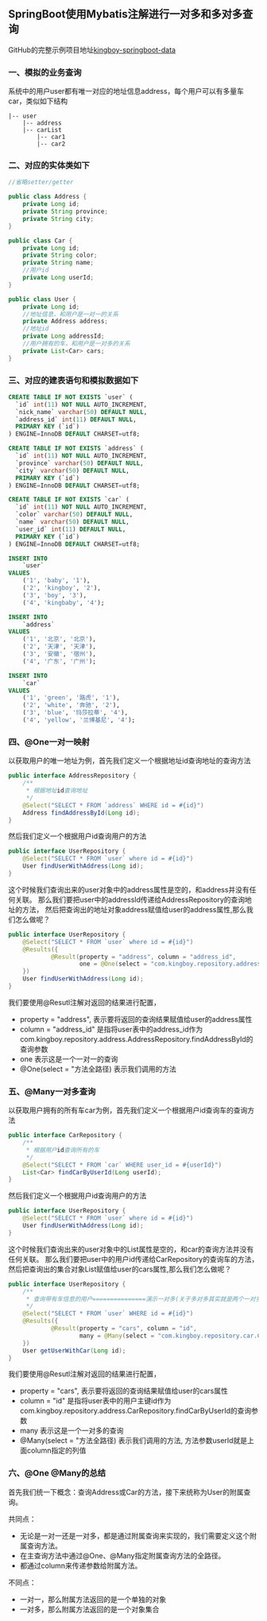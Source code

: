 ## SpringBoot使用Mybatis注解进行一对多和多对多查询

GitHub的完整示例项目地址[kingboy-springboot-data](https://github.com/KingBoyWorld/kingboy-springboot-data/tree/feature_mybatis_annotation_one_many)

### 一、模拟的业务查询

系统中的用户user都有唯一对应的地址信息address，每个用户可以有多量车car，类似如下结构
```
|-- user
    |-- address
    |-- carList
        |-- car1
        |-- car2
```

### 二、对应的实体类如下
```java
//省略setter/getter

public class Address {
    private Long id;
    private String province;
    private String city;
}

public class Car {
    private Long id;
    private String color;
    private String name;
    //用户id
    private Long userId;
}

public class User {
    private Long id;
    //地址信息，和用户是一对一的关系
    private Address address;
    //地址id
    private Long addressId;
    //用户拥有的车，和用户是一对多的关系
    private List<Car> cars;
}
```

### 三、对应的建表语句和模拟数据如下

```sql
CREATE TABLE IF NOT EXISTS `user` (
  `id` int(11) NOT NULL AUTO_INCREMENT,
  `nick_name` varchar(50) DEFAULT NULL,
  `address_id` int(11) DEFAULT NULL,
  PRIMARY KEY (`id`)
) ENGINE=InnoDB DEFAULT CHARSET=utf8;

CREATE TABLE IF NOT EXISTS `address` (
  `id` int(11) NOT NULL AUTO_INCREMENT,
  `province` varchar(50) DEFAULT NULL,
  `city` varchar(50) DEFAULT NULL,
  PRIMARY KEY (`id`)
) ENGINE=InnoDB DEFAULT CHARSET=utf8;

CREATE TABLE IF NOT EXISTS `car` (
  `id` int(11) NOT NULL AUTO_INCREMENT,
  `color` varchar(50) DEFAULT NULL,
  `name` varchar(50) DEFAULT NULL,
  `user_id` int(11) DEFAULT NULL,
  PRIMARY KEY (`id`)
) ENGINE=InnoDB DEFAULT CHARSET=utf8;

INSERT INTO
    `user`
VALUES
    ('1', 'baby', '1'),
    ('2', 'kingboy', '2'),
    ('3', 'boy', '3'),
    ('4', 'kingbaby', '4');

INSERT INTO
    `address`
VALUES
    ('1', '北京', '北京'),
    ('2', '天津', '天津'),
    ('3', '安徽', '宿州'),
    ('4', '广东', '广州');

INSERT INTO
    `car`
VALUES
    ('1', 'green', '路虎', '1'),
    ('2', 'white', '奔驰', '2'),
    ('3', 'blue', '玛莎拉蒂', '4'),
    ('4', 'yellow', '兰博基尼', '4');
```

### 四、@One一对一映射

以获取用户的唯一地址为例，首先我们定义一个根据地址id查询地址的查询方法
```java
public interface AddressRepository {
    /**
     * 根据地址id查询地址
     */
    @Select("SELECT * FROM `address` WHERE id = #{id}")
    Address findAddressById(Long id);
}
```

然后我们定义一个根据用户id查询用户的方法
```java
public interface UserRepository {
    @Select("SELECT * FROM `user` where id = #{id}")
    User findUserWithAddress(Long id);
}
```
这个时候我们查询出来的user对象中的address属性是空的，和address并没有任何关联。
那么我们要把user中的addressId传递给AddressRepository的查询地址的方法，
然后把查询出的地址对象address赋值给user的address属性,那么我们怎么做呢？
```java
public interface UserRepository {
    @Select("SELECT * FROM `user` where id = #{id}")
    @Results({
            @Result(property = "address", column = "address_id",
                    one = @One(select = "com.kingboy.repository.address.AddressRepository.findAddressById"))
    })
    User findUserWithAddress(Long id);
}
```
我们要使用@Resutl注解对返回的结果进行配置，
- property = "address", 表示要将返回的查询结果赋值给user的address属性
- column = "address_id" 是指将user表中的address_id作为com.kingboy.repository.address.AddressRepository.findAddressById的查询参数
- one 表示这是一个一对一的查询
- @One(select = "方法全路径) 表示我们调用的方法


### 五、@Many一对多查询

以获取用户拥有的所有车car为例，首先我们定义一个根据用户id查询车的查询方法

```java
public interface CarRepository {
    /**
     * 根据用户id查询所有的车
     */
    @Select("SELECT * FROM `car` WHERE user_id = #{userId}")
    List<Car> findCarByUserId(Long userId);
}
```

然后我们定义一个根据用户id查询用户的方法
```java
public interface UserRepository {
    @Select("SELECT * FROM `user` where id = #{id}")
    User findUserWithAddress(Long id);
}
```

这个时候我们查询出来的user对象中的List<Car>属性是空的，和car的查询方法并没有任何关联。
那么我们要把user中的用户id传递给CarRepository的查询车的方法，
然后把查询出的集合对象List<Car>赋值给user的cars属性,那么我们怎么做呢？
```java
public interface UserRepository {
    /**
     * 查询带有车信息的用户===============演示一对多(关于多对多其实就是两个一对多组成)
     */
    @Select("SELECT * FROM `user` WHERE id = #{id}")
    @Results({
            @Result(property = "cars", column = "id",
                    many = @Many(select = "com.kingboy.repository.car.CarRepository.findCarByUserId"))
    })
    User getUserWithCar(Long id);
}
```

我们要使用@Resutl注解对返回的结果进行配置，
- property = "cars", 表示要将返回的查询结果赋值给user的cars属性
- column = "id" 是指将user表中的用户主键id作为com.kingboy.repository.address.CarRepository.findCarByUserId的查询参数
- many 表示这是一个一对多的查询
- @Many(select = "方法全路径) 表示我们调用的方法, 方法参数userId就是上面column指定的列值


### 六、@One @Many的总结

首先我们统一下概念：查询Address或Car的方法，接下来统称为User的附属查询。

共同点：
- 无论是一对一还是一对多，都是通过附属查询来实现的，我们需要定义这个附属查询方法。
- 在主查询方法中通过@One、@Many指定附属查询方法的全路径。
- 都通过column来传递参数给附属方法。

不同点：
- 一对一，那么附属方法返回的是一个单独的对象
- 一对多，那么附属方法返回的是一个对象集合
